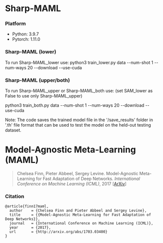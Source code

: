 # Sharp-MAML

### Platform
* Python: 3.9.7
* Pytorch: 1.11.0

### Sharp-MAML (lower)
To run Sharp-MAML_lower use:
python3 train_lower.py data --num-shot 1 --num-ways 20 --download --use-cuda

### Sharp-MAML (upper/both)
To run Sharp-MAML_upper or Sharp-MAML_both use: (set SAM_lower as False to use only Sharp-MAML_upper)

python3 train_both.py data --num-shot 1 --num-ways 20 --download --use-cuda

Note: The code saves the trained model file in the '/save_results' folder in '.th' file format that can be used to test the model on the held-out testing dataset.

# Model-Agnostic Meta-Learning (MAML)

> Chelsea Finn, Pieter Abbeel, Sergey Levine. Model-Agnostic Meta-Learning for Fast Adaptation of Deep Networks. *International Conference on Machine Learning (ICML)*, 2017 [[ArXiv](https://arxiv.org/abs/1703.03400)]

### Citation

```
@article{finn17maml,
  author    = {Chelsea Finn and Pieter Abbeel and Sergey Levine},
  title     = {{Model-Agnostic Meta-Learning for Fast Adaptation of Deep Networks}},
  journal   = {International Conference on Machine Learning (ICML)},
  year      = {2017},
  url       = {http://arxiv.org/abs/1703.03400}
}
```
